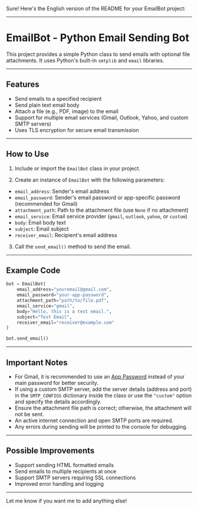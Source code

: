 Sure! Here's the English version of the README for your EmailBot project:

---

# EmailBot - Python Email Sending Bot

This project provides a simple Python class to send emails with optional file attachments.
It uses Python's built-in `smtplib` and `email` libraries.

---

## Features

* Send emails to a specified recipient
* Send plain text email body
* Attach a file (e.g., PDF, image) to the email
* Support for multiple email services (Gmail, Outlook, Yahoo, and custom SMTP servers)
* Uses TLS encryption for secure email transmission

---

## How to Use

1. Include or import the `EmailBot` class in your project.

2. Create an instance of `EmailBot` with the following parameters:

* `email_address`: Sender's email address
* `email_password`: Sender's email password or app-specific password (recommended for Gmail)
* `attachment_path`: Path to the attachment file (use `None` if no attachment)
* `email_service`: Email service provider (`gmail`, `outlook`, `yahoo`, or `custom`)
* `body`: Email body text
* `subject`: Email subject
* `receiver_email`: Recipient's email address

3. Call the `send_email()` method to send the email.

---

## Example Code

```python
bot = EmailBot(
    email_address="youremail@gmail.com",
    email_password="your-app-password",
    attachment_path="path/to/file.pdf",
    email_service="gmail",
    body="Hello, this is a test email.",
    subject="Test Email",
    receiver_email="receiver@example.com"
)

bot.send_email()
```

---

## Important Notes

* For Gmail, it is recommended to use an [App Password](https://support.google.com/accounts/answer/185833) instead of your main password for better security.
* If using a custom SMTP server, add the server details (address and port) in the `SMTP_CONFIGS` dictionary inside the class or use the `"custom"` option and specify the details accordingly.
* Ensure the attachment file path is correct; otherwise, the attachment will not be sent.
* An active internet connection and open SMTP ports are required.
* Any errors during sending will be printed to the console for debugging.

---

## Possible Improvements

* Support sending HTML formatted emails
* Send emails to multiple recipients at once
* Support SMTP servers requiring SSL connections
* Improved error handling and logging

---

Let me know if you want me to add anything else!

